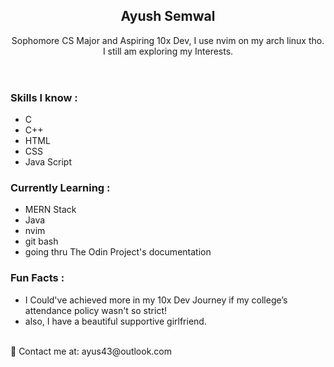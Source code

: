 <!--- ayusouttahere/ayusouttahere is a ✨ special ✨ repository because its `README.md` (this file) appears on your GitHub profile. You can click the Preview link to take a look at your changes. --->
<header>
   <h2>Ayush Semwal</h2>
   <p>Sophomore CS Major and Aspiring 10x Dev, I use nvim on my arch linux tho. <br> I still am exploring my Interests.</p>
</header>
   
<main>
   <h3>Skills I know : </h3>   
      <ul>
         <li>C</li>
         <li>C++</li>
         <li>HTML</li>
         <li>CSS</li>
         <li>Java Script</li>
      </ul>

   <h3>Currently Learning : </h3>
      <ul>
         <li>MERN Stack</li>
         <li>Java</li>
         <li>nvim</li>
         <li>git bash</li>
         <li>going thru The Odin Project's documentation</li>
      </ul>

   <h3>Fun Facts :</h3>
   <ul>
      <li>I Could've achieved more in my 10x Dev Journey if my college’s attendance policy wasn't so strict!</li>
      <li>also, I  have a beautiful supportive girlfriend. </li>
   </ul>
</main>

<footer>
   <br> 
   📧 Contact me at: ayus43@outlook.com
</footer>
